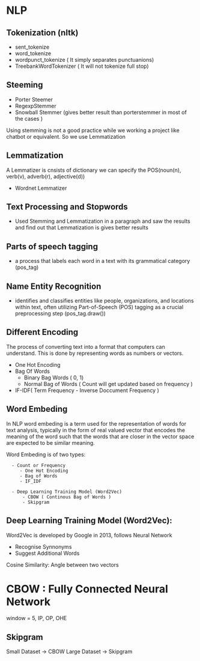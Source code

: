 # NLP 

## Tokenization (nltk)
  - sent_tokenize
  - word_tokenize
  - wordpunct_tokenize ( It simply separates punctuanions)
  - TreebankWordTokenizer ( It will not tokenize full stop)

## Steeming
  -  Porter Steemer
  -  RegexpStemmer
  -  Snowball Stemmer (gives better result than porterstemmer in most of the cases )

Using stemming is not a good practice while we working a project like chatbot or equivalent. So we use Lemmatization


## Lemmatization
 A Lemmatizer is cnsists of dictionary we can specify the POS(noun(n), verb(v), adverb(r), adjective(d))
  -  Wordnet Lemmatizer


## Text Processing and Stopwords
  - Used Stemming and Lemmatization in a paragraph and saw the results and find out that Lemmatization is gives better results

## Parts of speech tagging 
  -  a process that labels each word in a text with its grammatical category (pos_tag)

## Name Entity Recognition 
  - identifies and classifies entities like people, organizations, and locations within text, often utilizing Part-of-Speech (POS) tagging as a crucial preprocessing step (pos_tag.draw())

## Different Encoding 
 The process of converting text into a format that computers can understand. This is done by representing words as numbers or vectors. 
   - One Hot Encoding
   - Bag Of Words
      - Binary Bag Words ( 0, 1)
      - Normal Bag of Words ( Count will get updated based on frequency )
   - IF-IDF( Term Frequency - Inverse Doccument Frequency )

## Word Embeding 
   In NLP word embeding is a term used for the representation of words for text analysis, typically in the form of real valued vector that encodes the meaning of the word such that the words that are closer in the vector space are expected to be similar meaning.
   
   Word Embeding is of two types: 
     
      - Count or Frequency
         - One Hot Encoding
         - Bag of Words
         - IF_IDF
       
      - Deep Learning Training Model (Word2Vec)
          - CBOW ( Continous Bag of Words )
          - Skipgram


  
  ## Deep Learning Training Model (Word2Vec):
  Word2Vec is developed by Google in 2013, follows Neural Network
  - Recognise Synnonyms
  - Suggest Additional Words

  Cosine Similarity: Angle between two vectors

  # CBOW : Fully Connected Neural Network
   window = 5, IP, OP, OHE 
  
## Skipgram
 Small Dataset -> CBOW
 Large Dataset -> Skipgram
